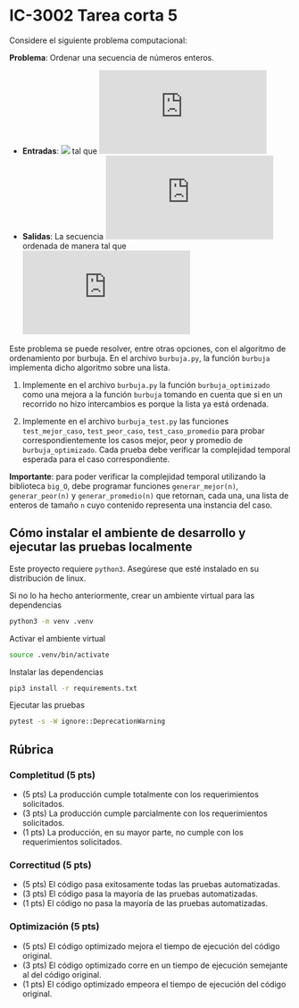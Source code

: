 # IC-3002 Tarea corta 5

Considere el siguiente problema computacional:

**Problema**: Ordenar una secuencia de números enteros.
* **Entradas**: ![](https://latex.codecogs.com/png.latex?%28A%2Cn%29%) tal que ![](https://latex.codecogs.com/png.latex?%24%20A%20%3D%20%28a_1%2C%20a_2%2C%20%5Cdots%2C%20a_n%7Ca_k%20%5Cin%20%5Cmathbb%7BZ%7D%29%20%5Cland%20n%20%3D%20%7CA%7C)
* **Salidas**: La secuencia ![](https://latex.codecogs.com/png.latex?A) ordenada de manera tal que ![](https://latex.codecogs.com/png.latex?%5Cunderset%7B0%20%5Cleq%20i%20%3C%20j%20%3C%20n%7D%20%7B%5Cforall%20i%2C%20j%7D%20%3A%20a_i%20%5Cleq%20a_j)


Este problema se puede resolver, entre otras opciones, con el algoritmo de ordenamiento por burbuja. En el archivo `burbuja.py`, la función `burbuja` implementa dicho algoritmo sobre una lista.

1. Implemente en el archivo `burbuja.py` la función `burbuja_optimizado` como una mejora a la función `burbuja` tomando en cuenta que si en un recorrido no hizo intercambios es porque la lista ya está ordenada.

2. Implemente en el archivo `burbuja_test.py` las funciones `test_mejor_caso`, `test_peor_caso`, `test_caso_promedio` para probar correspondientemente los casos mejor, peor y promedio de `burbuja_optimizado`. Cada prueba debe verificar la complejidad temporal esperada para el caso correspondiente.

**Importante**: para poder verificar la complejidad temporal utilizando la biblioteca `big_O`, debe programar funciones `generar_mejor(n)`, `generar_peor(n)` y `generar_promedio(n)` que retornan, cada una, una lista de enteros de tamaño `n` cuyo contenido representa una instancia del caso.

## Cómo instalar el ambiente de desarrollo y ejecutar las pruebas localmente

Este proyecto requiere `python3`. Asegúrese que esté instalado en su distribución de linux.

Si no lo ha hecho anteriormente, crear un ambiente virtual para las dependencias

```bash
python3 -m venv .venv
```

Activar el ambiente virtual

```bash
source .venv/bin/activate
```

Instalar las dependencias

```bash
pip3 install -r requirements.txt
```

Ejecutar las pruebas

```bash
pytest -s -W ignore::DeprecationWarning
```

## Rúbrica

### Completitud (5 pts)

* (5 pts) La producción cumple totalmente con los requerimientos solicitados.
* (3 pts) La producción cumple parcialmente con los requerimientos solicitados.
* (1 pts) La producción, en su mayor parte, no cumple con los requerimientos solicitados.

### Correctitud (5 pts)

* (5 pts) El código pasa exitosamente todas las pruebas automatizadas.
* (3 pts) El código pasa la mayoría de las pruebas automatizadas.
* (1 pts) El código no pasa la mayoría de las pruebas automatizadas.

### Optimización (5 pts)

* (5 pts) El código optimizado mejora el tiempo de ejecución del código original.
* (3 pts) El código optimizado corre en un tiempo de ejecución semejante al del código original.
* (1 pts) El código optimizado empeora el tiempo de ejecución del código original.
